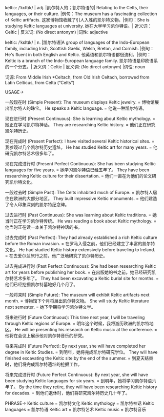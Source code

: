keltic: /ˈkɛltɪk/ | adj. |凯尔特人的；凯尔特语的| Relating to the Celts, their languages, or their culture. |例句：The museum has a fascinating collection of Keltic artifacts.  这家博物馆收藏了引人入胜的凯尔特文物。|例句：She is studying Keltic languages at university. 她在大学学习凯尔特语。| 近义词：Celtic | 反义词:  (No direct antonym) |词性: adjective


keltic: /ˈkɛltɪk/ | n. |凯尔特语|A group of languages of the Indo-European family, including Irish, Scottish Gaelic, Welsh, Breton, and Cornish. |例句：He's fluent in both English and Keltic. 他英语和凯尔特语都很流利。|例句：Keltic is a branch of the Indo-European language family. 凯尔特语是印欧语系的一个分支。| 近义词：Celtic | 反义词:  (No direct antonym) |词性: noun


词源: From Middle Irish *Celtach, from Old Irish Celtach, borrowed from Latin Celticus, from Celta (“Celts”)


USAGE->

一般现在时 (Simple Present):
The museum displays Keltic jewelry. =  博物馆展出凯尔特人的珠宝。
He speaks a Keltic language. = 他说一种凯尔特语。

现在进行时 (Present Continuous):
She is learning about Keltic mythology. = 她正在学习凯尔特神话。
They are researching Keltic history. = 他们正在研究凯尔特历史。

现在完成时 (Present Perfect):
I have visited several Keltic historical sites.  = 我参观过几个凯尔特历史遗址。
He has studied Keltic art for many years. = 他研究凯尔特艺术很多年了。

现在完成进行时 (Present Perfect Continuous):
She has been studying Keltic languages for five years. = 她学习凯尔特语已经五年了。
They have been researching Keltic culture for their dissertation. = 他们一直在为他们的论文研究凯尔特文化。


一般过去时 (Simple Past):
The Celts inhabited much of Europe. = 凯尔特人居住在欧洲的大部分地区。
They built impressive Keltic monuments. = 他们建造了令人印象深刻的凯尔特纪念碑。

过去进行时 (Past Continuous):
She was learning about Keltic traditions. = 她当时正在学习凯尔特传统。
He was reading a book about Keltic mythology. = 他当时正在读一本关于凯尔特神话的书。

过去完成时 (Past Perfect):
They had already established a rich Keltic culture before the Roman invasion. = 在罗马入侵之前，他们已经建立了丰富的凯尔特文化。
He had studied Keltic history extensively before traveling to Ireland. = 在去爱尔兰旅行之前，他广泛地研究了凯尔特历史。


过去完成进行时 (Past Perfect Continuous):
She had been researching Keltic art for years before publishing her book. = 在出版她的书之前，她已经研究凯尔特艺术多年了。
They had been excavating a Keltic burial site for months. = 他们已经挖掘凯尔特墓地好几个月了。

一般将来时 (Simple Future):
The museum will exhibit Keltic artifacts next month. = 博物馆下个月将展出凯尔特文物。
She will study Keltic literature next semester. = 她下学期将学习凯尔特文学。


将来进行时 (Future Continuous):
This time next year, I will be traveling through Keltic regions of Europe. = 明年这个时候，我将游历欧洲的凯尔特地区。
He will be presenting his research on Keltic music at the conference. = 他将在会议上展示他对凯尔特音乐的研究。


将来完成时 (Future Perfect):
By next year, she will have completed her degree in Keltic Studies. = 到明年，她将完成凯尔特研究学位。
They will have finished excavating the Keltic site by the end of the summer. = 到夏天结束时，他们将完成凯尔特遗址的挖掘工作。


将来完成进行时 (Future Perfect Continuous):
By next year, she will have been studying Keltic languages for six years. = 到明年，她将学习凯尔特语六年了。
By the time they retire, they will have been researching Keltic history for decades. = 到他们退休时，他们将研究凯尔特历史几十年了。



PHRASE->
Keltic culture = 凯尔特文化
Keltic mythology = 凯尔特神话
Keltic languages = 凯尔特语
Keltic art = 凯尔特艺术
Keltic music = 凯尔特音乐
